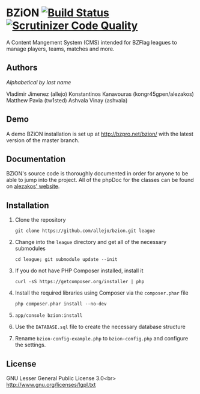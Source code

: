 # BZiON [![Build Status](https://travis-ci.org/allejo/bzion.png?branch=master)](https://travis-ci.org/allejo/bzion) [![Scrutinizer Code Quality](https://scrutinizer-ci.com/g/allejo/bzion/badges/quality-score.png?s=291afbdf9d3ff68b2e2f44e9d02533795bcbf107)](https://scrutinizer-ci.com/g/allejo/bzion/)

A Content Mangement System (CMS) intended for BZFlag leagues to manage players, teams, matches and more.

## Authors

_Alphabetical by last name_

Vladimir Jimenez (allejo)
Konstantinos Kanavouras (kongr45gpen/alezakos)
Matthew Pavia (tw1sted)
Ashvala Vinay (ashvala)

## Demo

A demo BZiON installation is set up at http://bzpro.net/bzion/ with the latest version of the master branch.

## Documentation

BZiON's source code is thoroughly documented in order for anyone to be able to jump into the project. All of the phpDoc for the classes can be found on [alezakos' website](http://helit.org/bziondoc/phpdoc/).

## Installation

1. Clone the repository

      `git clone https://github.com/allejo/bzion.git league`

2. Change into the `league` directory and get all of the necessary submodules

      `cd league; git submodule update --init`

3. If you do not have PHP Composer installed, install it

      `curl -sS https://getcomposer.org/installer | php`

4. Install the required libraries using Composer via the `composer.phar` file

      `php composer.phar install --no-dev`

5. `app/console bzion:install`

6. Use the `DATABASE.sql` file to create the necessary database structure

7. Rename `bzion-config-example.php` to `bzion-config.php` and configure the settings.

## License
GNU Lesser General Public License 3.0<br\>
http://www.gnu.org/licenses/lgpl.txt
